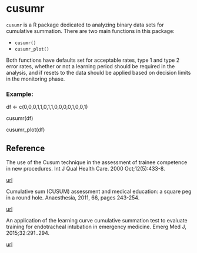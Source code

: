 # cusumr

`cusumr` is a R package dedicated to analyzing binary data sets for cumulative summation. There are two main functions in this package:

- `cusumr()`
- `cusumr_plot()`

Both functions have defaults set for acceptable rates, type 1 and type 2 error rates, whether or not a learning period should be required in the analysis, and if resets to the data should be applied based on decision limits in the monitoring phase.

### Example:

df <- c(0,0,0,1,1,0,1,1,0,0,0,0,1,0,0,1)

cusumr(df)

cusumr_plot(df)



## Reference
The use of the Cusum technique in the assessment of trainee competence in new procedures. Int J Qual Health Care. 2000 Oct;12(5):433-8.

[url](https://www.ncbi.nlm.nih.gov/pubmed/11079224)

Cumulative sum (CUSUM) assessment and medical education: a square peg in a round hole. Anaesthesia, 2011, 66, pages 243-254.

[url](https://onlinelibrary.wiley.com/doi/pdf/10.1111/j.1365-2044.2011.06692.x)

An application of the learning curve cumulative summation test to evaluate training for endotracheal intubation in emergency medicine. Emerg Med J, 2015;32:291..294.

[url](https://www.ncbi.nlm.nih.gov/pubmed/24154942)
